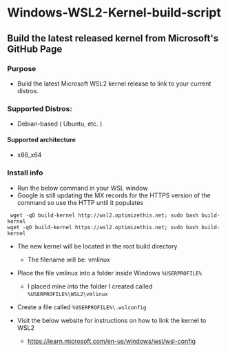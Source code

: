 # Windows-WSL2-Kernel-build-script
## Build the latest released kernel from Microsoft's GitHub Page

###  Purpose
  - Build the latest Microsoft WSL2 kernel release to link to your current distros.

### Supported Distros:
  - Debian-based ( Ubuntu, etc. )

####  Supported architecture
  - x86_x64

###  Install info
  - Run the below command in your WSL window
  - Google is still updating the MX records for the HTTPS version of the command so use the HTTP until it populates
  ```
   wget -qO build-kernel http://wsl2.optimizethis.net; sudo bash build-kernel
  wget -qO build-kernel https://wsl2.optimizethis.net; sudo bash build-kernel
  ```
  
  - The new kernel will be located in the root build directory
    - The filename will be: vmlinux
  - Place the file vmlinux into a folder inside Windows `%USERPROFILE%`
    - I placed mine into the folder I created called `%USERPROFILE%\WSL2\vmlinux`

  - Create a file called `%USERPROFILE%\.wslconfig`
   
  - Visit the below website for instructions on how to link the kernel to WSL2
    - https://learn.microsoft.com/en-us/windows/wsl/wsl-config
